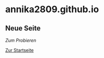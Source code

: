 # annika2809.github.io

## Neue Seite
_Zum Probieren_

[Zur Startseite](https://annika2809.github.io/)


